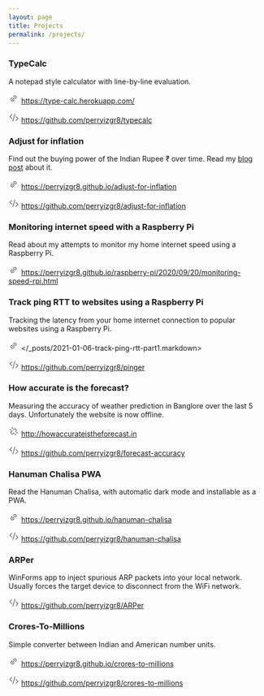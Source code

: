 ```yaml
---
layout: page
title: Projects
permalink: /projects/
---
```


### TypeCalc
A notepad style calculator with line-by-line evaluation.

![Link](/Link.png) <https://type-calc.herokuapp.com/>

![Code repository](/Code.png) <https://github.com/perryizgr8/typecalc>


### Adjust for inflation
Find out the buying power of the Indian Rupee ₹ over time. Read my [blog post](/_posts/2020-08-02-adjust-for-inflation) about it.

![Link](/Link.png) <https://perryizgr8.github.io/adjust-for-inflation>

![Code repository](/Code.png) <https://github.com/perryizgr8/adjust-for-inflation>


### Monitoring internet speed with a Raspberry Pi
Read about my attempts to monitor my home internet speed using a Raspberry Pi.

![Link](/Link.png) <https://perryizgr8.github.io/raspberry-pi/2020/09/20/monitoring-speed-rpi.html>


### Track ping RTT to websites using a Raspberry Pi
Tracking the latency from your home internet connection to popular websites using a Raspberry Pi.

![Link](/Link.png) </_posts/2021-01-06-track-ping-rtt-part1.markdown>

![Code repository](/Code.png) <https://github.com/perryizgr8/pinger>


### How accurate is the forecast?
Measuring the accuracy of weather prediction in Banglore over the last 5 days. Unfortunately the website is now offline.

![Link](/LinkBroken.png) <http://howaccurateistheforecast.in>

![Code repository](/Code.png) <https://github.com/perryizgr8/forecast-accuracy>

### Hanuman Chalisa PWA
Read the Hanuman Chalisa, with automatic dark mode and installable as a PWA.

![Link](/Link.png) <https://perryizgr8.github.io/hanuman-chalisa>

![Code repository](/Code.png) <https://github.com/perryizgr8/hanuman-chalisa>

### ARPer
WinForms app to inject spurious ARP packets into your local network. Usually forces the target device to disconnect from the WiFi network.

![Code repository](/Code.png) <https://github.com/perryizgr8/ARPer>

### Crores-To-Millions
Simple converter between Indian and American number units.

![Link](/Link.png) <https://perryizgr8.github.io/crores-to-millions>

![Code repository](/Code.png) <https://github.com/perryizgr8/crores-to-millions>
